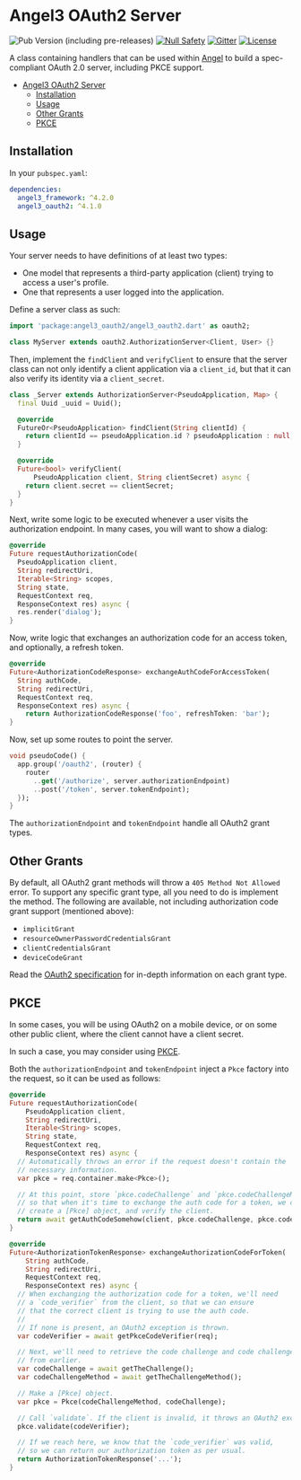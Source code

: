# Angel3 OAuth2 Server

![Pub Version (including pre-releases)](https://img.shields.io/pub/v/angel3_oauth2?include_prereleases)
[![Null Safety](https://img.shields.io/badge/null-safety-brightgreen)](https://dart.dev/null-safety)
[![Gitter](https://img.shields.io/gitter/room/angel_dart/discussion)](https://gitter.im/angel_dart/discussion)
[![License](https://img.shields.io/github/license/dukefirehawk/angel)](https://github.com/dukefirehawk/angel/tree/master/packages/oauth2/LICENSE)

A class containing handlers that can be used within [Angel](https://angel3-framework.web.app/) to build a spec-compliant
OAuth 2.0 server, including PKCE support.

- [Angel3 OAuth2 Server](#angel3-oauth2-server)
  - [Installation](#installation)
  - [Usage](#usage)
  - [Other Grants](#other-grants)
  - [PKCE](#pkce)

## Installation

In your `pubspec.yaml`:

```yaml
dependencies:
  angel3_framework: ^4.2.0
  angel3_oauth2: ^4.1.0
```

## Usage

Your server needs to have definitions of at least two types:

- One model that represents a third-party application (client) trying to access a user's profile.
- One that represents a user logged into the application.

Define a server class as such:

```dart
import 'package:angel3_oauth2/angel3_oauth2.dart' as oauth2;

class MyServer extends oauth2.AuthorizationServer<Client, User> {}
```

Then, implement the `findClient` and `verifyClient` to ensure that the server class can not only identify a client application via a `client_id`, but that it can also verify its identity via a `client_secret`.

```dart
class _Server extends AuthorizationServer<PseudoApplication, Map> {
  final Uuid _uuid = Uuid();

  @override
  FutureOr<PseudoApplication> findClient(String clientId) {
    return clientId == pseudoApplication.id ? pseudoApplication : null;
  }

  @override
  Future<bool> verifyClient(
      PseudoApplication client, String clientSecret) async {
    return client.secret == clientSecret;
  }
}
```

Next, write some logic to be executed whenever a user visits the authorization endpoint. In many cases, you will want to show a dialog:

```dart
@override
Future requestAuthorizationCode(
  PseudoApplication client,
  String redirectUri,
  Iterable<String> scopes,
  String state,
  RequestContext req,
  ResponseContext res) async {
  res.render('dialog');
}
```

Now, write logic that exchanges an authorization code for an access token, and optionally, a refresh token.

```dart
@override
Future<AuthorizationCodeResponse> exchangeAuthCodeForAccessToken(
  String authCode,
  String redirectUri,
  RequestContext req,
  ResponseContext res) async {
    return AuthorizationCodeResponse('foo', refreshToken: 'bar');
}
```

Now, set up some routes to point the server.

```dart
void pseudoCode() {
  app.group('/oauth2', (router) {
    router
      ..get('/authorize', server.authorizationEndpoint)
      ..post('/token', server.tokenEndpoint);
  });
}
```

The `authorizationEndpoint` and `tokenEndpoint` handle all OAuth2 grant types.

## Other Grants

By default, all OAuth2 grant methods will throw a `405 Method Not Allowed` error. To support any specific grant type, all you need to do is implement the method. The following are available, not including authorization code grant support (mentioned above):

- `implicitGrant`
- `resourceOwnerPasswordCredentialsGrant`
- `clientCredentialsGrant`
- `deviceCodeGrant`

Read the [OAuth2 specification](https://tools.ietf.org/html/rfc6749) for in-depth information on each grant type.

## PKCE

In some cases, you will be using OAuth2 on a mobile device, or on some other
public client, where the client cannot have a client
secret.

In such a case, you may consider using [PKCE](https://tools.ietf.org/html/rfc7636).

Both the `authorizationEndpoint` and `tokenEndpoint` inject a `Pkce` factory into the request, so it
can be used as follows:

```dart
@override
Future requestAuthorizationCode(
    PseudoApplication client,
    String redirectUri,
    Iterable<String> scopes,
    String state,
    RequestContext req,
    ResponseContext res) async {
  // Automatically throws an error if the request doesn't contain the
  // necessary information.
  var pkce = req.container.make<Pkce>();

  // At this point, store `pkce.codeChallenge` and `pkce.codeChallengeMethod`,
  // so that when it's time to exchange the auth code for a token, we can
  // create a [Pkce] object, and verify the client.
  return await getAuthCodeSomehow(client, pkce.codeChallenge, pkce.codeChallengeMethod); 
}

@override
Future<AuthorizationTokenResponse> exchangeAuthorizationCodeForToken(
    String authCode,
    String redirectUri,
    RequestContext req,
    ResponseContext res) async {
  // When exchanging the authorization code for a token, we'll need
  // a `code_verifier` from the client, so that we can ensure
  // that the correct client is trying to use the auth code.
  //
  // If none is present, an OAuth2 exception is thrown.
  var codeVerifier = await getPkceCodeVerifier(req);

  // Next, we'll need to retrieve the code challenge and code challenge method
  // from earlier.
  var codeChallenge = await getTheChallenge();
  var codeChallengeMethod = await getTheChallengeMethod();

  // Make a [Pkce] object.
  var pkce = Pkce(codeChallengeMethod, codeChallenge);

  // Call `validate`. If the client is invalid, it throws an OAuth2 exception.
  pkce.validate(codeVerifier);

  // If we reach here, we know that the `code_verifier` was valid,
  // so we can return our authorization token as per usual.
  return AuthorizationTokenResponse('...');
}
```
